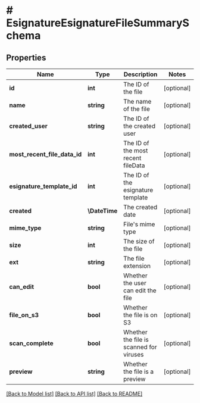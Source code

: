 # # EsignatureEsignatureFileSummarySchema

## Properties

Name | Type | Description | Notes
------------ | ------------- | ------------- | -------------
**id** | **int** | The ID of the file | [optional]
**name** | **string** | The name of the file | [optional]
**created_user** | **string** | The ID of the created user | [optional]
**most_recent_file_data_id** | **int** | The ID of the most recent fileData | [optional]
**esignature_template_id** | **int** | The ID of the esignature template | [optional]
**created** | **\DateTime** | The created date | [optional]
**mime_type** | **string** | File&#39;s mime type | [optional]
**size** | **int** | The size of the file | [optional]
**ext** | **string** | The file extension | [optional]
**can_edit** | **bool** | Whether the user can edit the file | [optional]
**file_on_s3** | **bool** | Whether the file is on S3 | [optional]
**scan_complete** | **bool** | Whether the file is scanned for viruses | [optional]
**preview** | **string** | Whether the file is a preview | [optional]

[[Back to Model list]](../../README.md#models) [[Back to API list]](../../README.md#endpoints) [[Back to README]](../../README.md)
